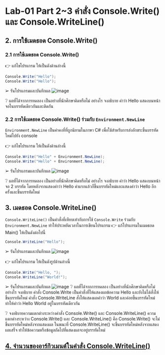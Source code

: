 # Lab-01 Part 2~3 คำสั่ง Console.Write() และ Console.WriteLine()

## 2. การใช้เมดธอด Console.Write()

### 2.1 การใช้เมดธอด Console.Write()
👉 แก้ไขโปรแกรม ให้เป็นดังด้านล่างนี้

```csharp
Console.Write("Hello");
Console.Write("Hello");
```

➢ รันโปรแกรมและบันทึกผล
![image](https://user-images.githubusercontent.com/115066285/232001832-67a14894-c119-436e-980a-03b444b4d4bb.png)


❔ ผลที่ได้จากการทดลอง เป็นอย่างที่นักศึกษาคิดหรือไม่ อย่างไร จงอธิบาย
คำว่า Hello แสดงบนหน้าจอในบรรทัดเดียวกันและติดกัน

### 2.2 การใช้เมดธอด Console.Write() ร่วมกับ  `Environment.NewLine`

`Environment.NewLine` เป็นค่าคงที่ที่ถูกนิยามในภาษา C# เพื่อใช้สำหรับการส่งอักขระขึ้นบรรทัดใหม่ไปยัง console

👉 แก้ไขโปรแกรม ให้เป็นดังด้านล่างนี้

```csharp
Console.Write("Hello" + Environment.NewLine);
Console.Write("Hello" + Environment.NewLine);
```

➢ รันโปรแกรมและบันทึกผล
![image](https://user-images.githubusercontent.com/115066285/232002702-cde67ba2-26ec-44bf-bf1e-1f8353fd9a59.png)

❔ ผลที่ได้จากการทดลอง เป็นอย่างที่นักศึกษาคิดหรือไม่ อย่างไร จงอธิบาย
คำว่า Hello แสดงบนหน้าจอ 2 บรรทัด โดยหลังจากแสดงคำว่า Hello คำแรกแล้วก็ขึ้นบรรทัดใหม่และแสดงคำว่า Hello อีกครั้งและขึ้นบรรทัดใหม่

## 3. เมดธอด Console.WriteLine()

`Console.WriteLine()` เป็นคำสั่งที่เทียบเท่ากับการใช้  `Console.Write` ร่วมกับ  `Environment.NewLine` ทำให้ประหยัดเวลาในการเขียนโปรแกรม
👉 แก้โปรแกรมในเมดธอด Main() ให้เป็นดังต่อไปนี้

```csharp
Console.WriteLine("Hello");
```

➢ รันโปรแกรมและบันทึกผล
![image](https://user-images.githubusercontent.com/115066285/232002970-7f19b8b4-7d08-4cd0-8f1b-464ba968a7e0.png)

👉 แก้ไขโปรแกรม ให้เป็นดังรูปด้านล่างนี้

```csharp
Console.Write("Hello, ");
Console.WriteLine("World!");
```

➢ รันโปรแกรมและบันทึกผล
![image](https://user-images.githubusercontent.com/115066285/232003206-3d8595cd-3d0b-4313-8c48-ebd932a32545.png)
❔ ผลที่ได้จากการทดลอง เป็นอย่างที่นักศึกษาคิดหรือไม่ อย่างไร จงอธิบาย
คำสั่ง Console.Write เป็นคำสั่งที่ให้แสดงผลข้อความ Hello และยังไม่ได้สั่งให้ขึ้นบรรทัดใหม่ คำสั่ง Console.WriteLine สั่งให้แสดงผลคำว่า World และค่อยขึ้นบรรทัดใหม่ทำให้คำว่า Hello World อยู่ในบรรทัดเดียวกัน


❔ จงอธิบายความแตกต่างระหว่างคำสั่ง Console.Write() และ Console.WriteLine()
ความแตกต่างระหว่าง Console.Write() และ Console.WriteLine() คือ Console.Write() จะไม่ขึ้นบรรทัดใหม่หลังจากแสดงผล ในขณะที่ Console.WriteLine() จะขึ้นบรรทัดใหม่หลังจากแสดงผลเสร็จ ทำให้ข้อความหรือข้อมูลถัดไปที่แสดงผลจะอยู่บรรทัดใหม่

## [4. จำนวนของอาร์กิวเมนต์ในคำสั่ง Console.WriteLine()](./Lab-01-part-4.md)
